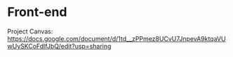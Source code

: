 # Front-end

Project Canvas: https://docs.google.com/document/d/1td__zPPmez8UCvU7JnpevA9ktqaVUwUySKCoFdlfJbQ/edit?usp=sharing
